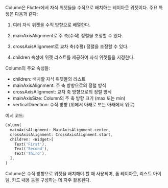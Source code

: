 Column은 Flutter에서 자식 위젯들을 수직으로 배치하는 레이아웃 위젯이다. 주요 특징은 다음과 같다:

1. 여러 자식 위젯을 수직 방향으로 배열한다.

2. mainAxisAlignment로 주 축(수직) 정렬을 조정할 수 있다.

3. crossAxisAlignment로 교차 축(수평) 정렬을 조정할 수 있다.

4. children 속성에 위젯 리스트를 제공하여 자식 위젯들을 지정한다.

Column의 주요 속성들:

- children: 배치할 자식 위젯들의 리스트
- mainAxisAlignment: 주 축 방향으로의 정렬 방식
- crossAxisAlignment: 교차 축 방향으로의 정렬 방식
- mainAxisSize: Column의 주 축 방향 크기 (max 또는 min)
- verticalDirection: 수직 방향 (위에서 아래로 또는 아래에서 위로)

예시 코드:

```dart
Column(
  mainAxisAlignment: MainAxisAlignment.center,
  crossAxisAlignment: CrossAxisAlignment.start,
  children: <Widget>[
    Text('First'),
    Text('Second'),
    Text('Third'),
  ],
)
```

Column은 수직 방향으로 위젯을 배치해야 할 때 사용되며, 폼 레이아웃, 리스트 아이템, 카드 내용 등을 구성하는 데 자주 활용된다.